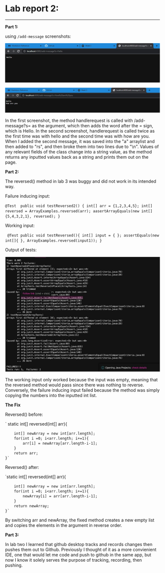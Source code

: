 # Lab report 2: 
---
**Part 1:**

 using `/add-message` screenshots: 
 
 ![Image](hello.jpg)
 
 ![Image](howareyou.jpg)
 
 In the first screenshot, the method handlerequest is called with /add-message?s= as the argument, which then adds the word after the = sign, which is Hello. In the second screenshot, handlerequest is called twice as the first time was with hello and the second time was with how are you. When I added the second message, it was saved into the "a" arraylist and then added to "rs", and then broke them into two lines due to "\n". Values of any relevant fields of the class change into a string value, as the method returns any inputted values back as a string and prints them out on the page. 
 
**Part 2:**

The reversed() method in lab 3 was buggy and did not work in its intended way. 

Failure inducing input: 

`@Test 
   public void testReversed2() {
        int[] arr = {1,2,3,4,5};
        int[] reversed = ArrayExamples.reversed(arr);
        aasertArrayEquals(new int[] {5,4,3,2,1}, reversed);
    }`

Working input:

` @Test
    public void testReversed(){
        int[] input = { };
        assertEquals(new int[]{ }, ArrayExamples.reversed(input1));
    }`

Output of tests: 

![Image](outputs.jpg)

The working input only worked because the input was empty, meaning that the reversed method would pass since there was nothing to reverse. Conversely, the failure inducing input failed because the method was simply copying the numbers into the inputted int list. 

**The Fix**

Reversed() before: 

` static int[] reversed(int[] arr){

        int[] newArray = new int[arr.length];
        for(int i =0; i<arr.length; i+=1){
            arr[i] = newArray[arr.length-i-1];
        }
        return arr; 
    }`

Reversed() after:

`static int[] reversed(int[] arr){

        int[] newArray = new int[arr.length];
        for(int i =0; i<arr.length; i+=1){
            newArray[i] = arr[arr.length-i-1];
        }
        return newArray; 
    }`

By switching arr and newArray, the fixed method creates a new empty list and copies the elements in the argument in reverse order.

**Part 3:**

In lab two I learned that github desktop tracks and records changes then pushes them out to Github. Previously I thought of it as a more convienient IDE, one that would let me code and push to github in the same app, but now I know it solely serves the purpose of tracking, recording, then pushing. 




